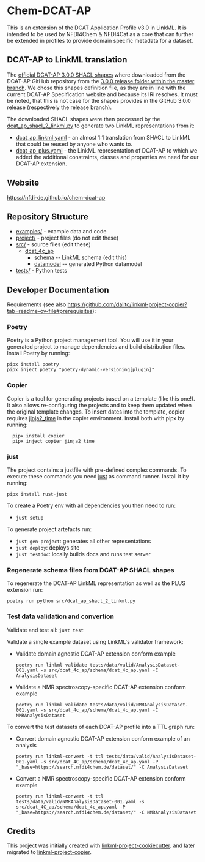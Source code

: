 # Chem-DCAT-AP

This is an extension of the DCAT Application Profile v3.0 in LinkML. It is intended to be used by NFDI4Chem & NFDI4Cat
as a core that can further be extended in profiles to provide domain specific metadata for a dataset.

## DCAT-AP to LinkML translation
The [official DCAT-AP 3.0.0 SHACL shapes](src%2Fdcat_ap_shacl.jsonld) where downloaded from the DCAT-AP GitHub repository
from the [3.0.0 release folder within the master branch](https://github.com/SEMICeu/DCAT-AP/blob/master/releases/3.0.0/shacl/dcat-ap-SHACL.jsonld). We chose this shapes definition file, as they are in line with the current DCAT-AP Specification website and because its IRI resolves. It must be noted, that this is not case for the shapes provides in the GitHub 3.0.0 release
(respectively the release branch).

The downloaded SHACL shapes were then processed by the [dcat_ap_shacl_2_linkml.py](src%2Fdcat_ap_shacl_2_linkml.py)
to generate two LinkML representations from it:
* [dcat_ap_linkml.yaml](src%2Fdcat_4c_ap%2Fschema%2Fdcat_ap_linkml.yaml) - an almost 1:1 translation from SHACL to
  LinkML that could be reused by anyone who wants to.
* [dcat_ap_plus.yaml](src%2Fdcat_4c_ap%2Fschema%2Fdcat_ap_plus.yaml) - the LinkML representation of DCAT-AP to which 
  we added the additional constraints, classes and properties we need for our DCAT-AP extension. 

## Website

https://nfdi-de.github.io/chem-dcat-ap

## Repository Structure

* [examples/](examples/) - example data and code
* [project/](project/) - project files (do not edit these)
* [src/](src/) - source files (edit these)
  * [dcat_4c_ap](src/dcat_4c_ap)
    * [schema](src/dcat_4c_ap/schema) -- LinkML schema
      (edit this)
    * [datamodel](src/dcat_4c_ap/datamodel) -- generated
      Python datamodel
* [tests/](tests/) - Python tests

## Developer Documentation

Requirements (see also https://github.com/dalito/linkml-project-copier?tab=readme-ov-file#prerequisites):

### Poetry 
  
  Poetry is a Python project management tool. You will use it in your generated project to manage dependencies and 
  build distribution files. Install Poetry by running:
  ````commandline 
  pipx install poetry
  pipx inject poetry "poetry-dynamic-versioning[plugin]"
  ````
### Copier

  Copier is a tool for generating projects based on a template (like this one!). It also allows re-configuring the projects and to keep them updated when the original template changes. To insert dates into the template, copier requires [jinja2_time](https://github.com/hackebrot/jinja2-time) in the copier environment. Install both with pipx by running:
  ````commandline 
    pipx install copier
    pipx inject copier jinja2_time
  ````
### just
  
  The project contains a justfile with pre-defined complex commands. To execute these commands you need [just](https://github.com/casey/just) as command runner. Install it by running:

  ````commandline 
  pipx install rust-just
  ````
To create a Poetry env with all dependencies you then need to run:
  * `just setup`

To generate project artefacts run:
  * `just gen-project`: generates all other representations
  * `just deploy`: deploys site
  * `just testdoc`: locally builds docs and runs test server

### Regenerate schema files from DCAT-AP SHACL shapes
To regenerate the DCAT-AP LinkML representation as well as the PLUS extension run:
  ````commandline 
  poetry run python src/dcat_ap_shacl_2_linkml.py
  ````

### Test data validation and convertion
Validate and test all: `just test`

Validate a single example dataset using LinkML's validator framework:
  * Validate domain agnostic DCAT-AP extension conform example
    ````commandline
    poetry run linkml validate tests/data/valid/AnalysisDataset-001.yaml -s src/dcat_4c_ap/schema/dcat_4c_ap.yaml -C AnalysisDataset
    ````
  * Validate a NMR spectroscopy-specific DCAT-AP extension conform example
    ````commandline
    poetry run linkml validate tests/data/valid/NMRAnalysisDataset-001.yaml -s src/dcat_4c_ap/schema/dcat_4c_ap.yaml -C NMRAnalysisDataset
    ````

To convert the test datasets of each DCAT-AP profile into a TTL graph run:
  * Convert domain agnostic DCAT-AP extension conform example of an analysis
    ````commandline
    poetry run linkml-convert -t ttl tests/data/valid/AnalysisDataset-001.yaml -s src/dcat_4C_ap/schema/dcat_4c_ap.yaml -P "_base=https://search.nfdi4chem.de/dataset/" -C AnalysisDataset
    ````
  * Convert a NMR spectroscopy-specific DCAT-AP extension conform example
    ````commandline
    poetry run linkml-convert -t ttl tests/data/valid/NMRAnalysisDataset-001.yaml -s src/dcat_4C_ap/schema/dcat_4c_ap.yaml -P "_base=https://search.nfdi4chem.de/dataset/" -C NMRAnalysisDataset
    ````

## Credits

This project was initially created with
[linkml-project-cookiecutter](https://github.com/linkml/linkml-project-cookiecutter).
and later migrated to
[linkml-project-copier](https://github.com/dalito/linkml-project-copier).

